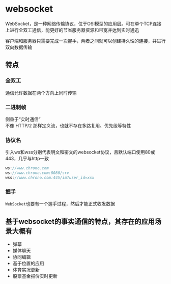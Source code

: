 # websocket

WebSocket，是一种网络传输协议，位于OSI模型的应用层。可在单个TCP连接上进行全双工通信，能更好的节省服务器资源和带宽并达到实时通迅

客户端和服务器只需要完成一次握手，两者之间就可以创建持久性的连接，并进行双向数据传输

## 特点

### 全双工

通信允许数据在两个方向上同时传输

### 二进制帧

侧重于“实时通信”  
不像 HTTP/2 那样定义流，也就不存在多路复用、优先级等特性

### 协议名

引入ws和wss分别代表明文和密文的websocket协议，且默认端口使用80或443，几乎与http一致

```js
ws://www.chrono.com
ws://www.chrono.com:8080/srv
wss://www.chrono.com:445/im?user_id=xxx
```

### 握手

```WebSocket```也要有一个握手过程，然后才能正式收发数据

## 基于websocket的事实通信的特点，其存在的应用场景大概有

- 弹幕
- 媒体聊天
- 协同编辑
- 基于位置的应用
- 体育实况更新
- 股票基金报价实时更新
